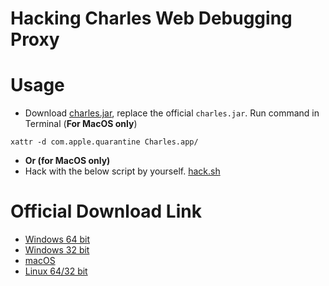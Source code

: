 # Hacking Charles Web Debugging Proxy

# Usage

- Download [charles.jar](charles.jar), replace the official `charles.jar`. Run command in Terminal (**For MacOS only**)

```
xattr -d com.apple.quarantine Charles.app/
```
- **Or (for MacOS only)**
- Hack with the below script by yourself. [hack.sh](hack.sh)

# Official Download Link

- [Windows 64 bit](https://www.charlesproxy.com/assets/release/4.5.5/charles-proxy-4.5.5-win64.msi)
- [Windows 32 bit](https://www.charlesproxy.com/assets/release/4.5.5/charles-proxy-4.5.5-win32.msi)
- [macOS](https://www.charlesproxy.com/assets/release/4.5.5/charles-proxy-4.5.5.dmg)
- [Linux 64/32 bit](https://www.charlesproxy.com/assets/release/4.5.5/charles-proxy-4.5.5.tar.gz)
